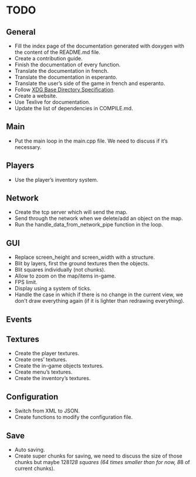 TODO
====

General
-------
+ Fill the index page of the documentation generated with doxygen with the 
content of the README.md file.
+ Create a contribution guide.
+ Finish the documentation of every function.
+ Translate the documentation in french.
+ Translate the documentation in esperanto.
+ Translate the user’s side of the game in french and esperanto.
+ Follow [XDG Base Directory Specification](https://standards.freedesktop.org/basedir-spec/basedir-spec-latest.html).
+ Create a website.
+ Use Texlive for documentation.
+ Update the list of dependencies in COMPILE.md.

Main
----
+ Put the main loop in the main.cpp file. We need to discuss if it’s necessary.

Players
-------
+ Use the player’s inventory system.

Network
-------
+ Create the tcp server which will send the map.
+ Send through the network when we delete/add an object on the map.
+ Run the handle_data_from_network_pipe function in the loop.

GUI
---
+ Replace screen_height and screen_width with a structure.
+ Blit by layers, first the ground textures then the objects.
+ Blit squares individually (not chunks).
+ Allow to zoom on the map/items in-game.
+ FPS limit.
+ Display using a system of ticks.
+ Handle the case in which if there is no change in the current view, we don't draw everything again (if it is lighter than redrawing everything).

Events
------


Textures
--------
+ Create the player textures.
+ Create ores’ textures.
+ Create the in-game objects textures.
+ Create menu’s textures.
+ Create the inventory’s textures.

Configuration
-------------
+ Switch from XML to JSON.
+ Create functions to modify the configuration file.

Save
----
+ Auto saving.
+ Create super chunks for saving, we need to discuss the size of those chunks but maybe 128*128 squares (64 times smaller than for now, 8*8 of current chunks).
